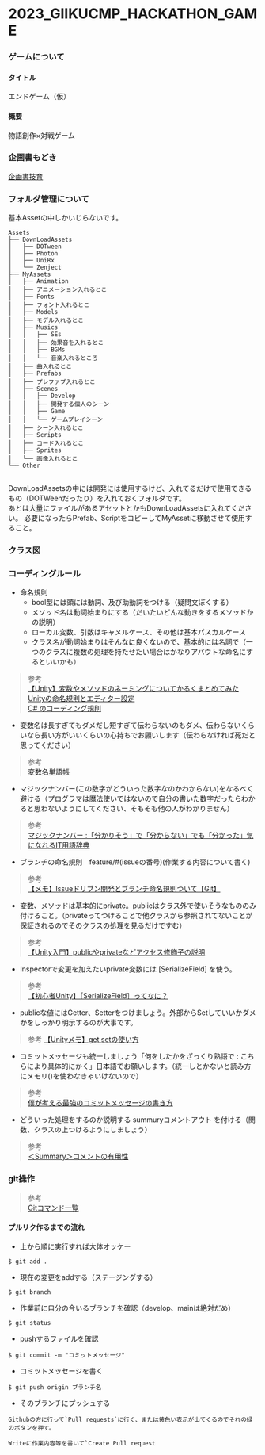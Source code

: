 # 2023_GIIKUCMP_HACKATHON_GAME

### ゲームについて
#### タイトル
エンドゲーム（仮）

#### 概要
物語創作×対戦ゲーム

### 企画書もどき
[企画書技育](https://github.com/Conken-NitKit/2023_GIIKUCMP_HACKATHON_GAME/files/11655298/default.pdf)

### フォルダ管理について


基本Assetの中しかいじらないです。  

```
Assets
├── DownLoadAssets
│   ├── DOTween
│   ├── Photon
│   ├── UniRx
│   └── Zenject
├── MyAssets
│   ├── Animation
│   ├── アニメーション入れるとこ
│   ├── Fonts
│   ├── フォント入れるとこ
│   ├── Models
│   ├── モデル入れるとこ
│   ├── Musics
│   │   ├── SEs
│   │   ├── 効果音を入れるとこ
│   │   ├── BGMs
│   │   └── 音楽入れるところ
│   ├── 曲入れるとこ
│   ├── Prefabs
│   ├── プレファブ入れるとこ
│   ├── Scenes
│   │   ├── Develop
│   │   ├── 開発する個人のシーン
│   │   ├── Game
│   │   └── ゲームプレイシーン
│   ├── シーン入れるとこ
│   ├── Scripts
│   ├── コード入れるとこ
│   ├── Sprites
│   └── 画像入れるとこ
└── Other
 
```
DownLoadAssetsの中には開発には使用するけど、入れてるだけで使用できるもの（DOTWeenだったり）を入れておくフォルダです。  
あとは大量にファイルがあるアセットとかもDownLoadAssetsに入れてください。
必要になったらPrefab、ScriptをコピーしてMyAssetに移動させて使用すること。

### クラス図

### コーディングルール
- 命名規則
    - bool型には頭には動詞、及び助動詞をつける（疑問文ぽくする）
    - メソッド名は動詞始まりにする（だいたいどんな動きをするメソッドかの説明）
    - ローカル変数、引数はキャメルケース、その他は基本パスカルケース
    - クラス名が動詞始まりはそんなに良くないので、基本的には名詞で（一つのクラスに複数の処理を持たせたい場合はかなりアバウトな命名にするといいかも）
>参考  
>[【Unity】変数やメソッドのネーミングについてかるくまとめてみた](https://www.hanachiru-blog.com/entry/2019/03/28/230933)  
>[Unityの命名規則とエディター設定](https://am1tanaka.hatenablog.com/entry/2019/12/06/101055)  
>[C# のコーディング規則](https://learn.microsoft.com/ja-jp/dotnet/csharp/fundamentals/coding-style/coding-conventions)
  
- 変数名は長すぎてもダメだし短すぎて伝わらないのもダメ、伝わらないくらいなら長い方がいいくらいの心持ちでお願いします（伝わらなければ死だと思ってください）
>参考  
>[変数名単語帳](https://unitylab.wiki.fc2.com/wiki/%E5%A4%89%E6%95%B0%E5%90%8D%E5%8D%98%E8%AA%9E%E5%B8%B3)  
  
- マジックナンバー(この数字がどういった数字なのかわからない)をなるべく避ける（プログラマは魔法使いではないので自分の書いた数字だったらわかると思わないようにしてください、そもそも他の人がわかりません）
>参考  
>[マジックナンバー :「分かりそう」で「分からない」でも「分かった」気になれるIT用語辞典](https://wa3.i-3-i.info/word12868.html)
  
- ブランチの命名規則　feature/#(issueの番号)(作業する内容について書く)
>参考  
>[【メモ】Issueドリブン開発とブランチ命名規則ついて【Git】](https://qiita.com/takahirocook/items/6ac94e5dc6536bd2272c)
  
- 変数、メソッドは基本的にprivate。publicはクラス外で使いそうなもののみ付けること。（privateってつけることで他クラスから参照されてないことが保証されるのでそのクラスの処理を見るだけですむ）
>参考  
>[【Unity入門】publicやprivateなどアクセス修飾子の説明](https://mogi0506.com/unity-accessmodifier/)
  
- Inspectorで変更を加えたいprivate変数には [SerializeField] を使う。 
>参考  
>[【初心者Unity】［SerializeField］ってなに？](https://tech.pjin.jp/blog/2021/12/23/unity-serializefield)
  
- publicな値にはGetter、Setterをつけましょう。外部からSetしていいかダメかをしっかり明示するのが大事です。
>参考
>[【Unityメモ】get setの使い方](https://note.com/08_14/n/n0fe88efe0159)
  
- コミットメッセージも統一しましょう「何をしたかをざっくり熟語で : こちらにより具体的にかく」日本語でお願いします。（統一しとかないと読み方にメモリ()を使わなきゃいけないので）
>参考  
>[僕が考える最強のコミットメッセージの書き方](https://qiita.com/konatsu_p/items/dfe199ebe3a7d2010b3e)
  
- どういった処理をするのか説明する summuryコメントアウト を付ける（関数、クラスの上つけるようにしましょう）
>参考  
>[＜Summary＞コメントの有用性](https://qiita.com/Disk_MJM/items/c24f51b894fdcf2170d6)

### git操作

>参考  
>[Gitコマンド一覧](https://qiita.com/fukumone/items/73e1a9a62c5e4454263b)

#### プルリク作るまでの流れ 
- 上から順に実行すれば大体オッケー
```
$ git add .
```
- 現在の変更をaddする（ステージングする）
```
$ git branch
```
- 作業前に自分の今いるブランチを確認（develop、mainは絶対だめ）
```
$ git status
``` 
- pushするファイルを確認
```
$ git commit -m "コミットメッセージ"
```
- コミットメッセージを書く
```
$ git push origin ブランチ名
```
- そのブランチにプッシュする
```
Githubの方に行って`Pull requests`に行く、または黄色い表示が出てくるのでそれの緑のボタンを押す。
```
```
Writeに作業内容等を書いて`Create Pull request
```
